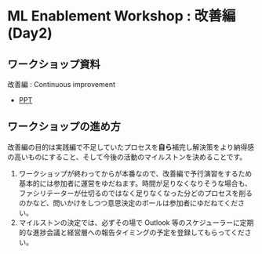 # ML Enablement Workshop : 改善編 (Day2)

## ワークショップ資料

改善編 : Continuous improvement
* [PPT](/docs/presentations/v2/ml-enablement-v2-02-improve.pptx)

## ワークショップの進め方

改善編の目的は実践編で不足していたプロセスを**自ら**補完し解決策をより納得感の高いものにすること、そして今後の活動のマイルストンを決めることです。

1. ワークショップが終わってからが本番なので、改善編で予行演習をするため基本的には参加者に運営をゆだねます。時間が足りなくなりそうな場合も、ファシリテーターが仕切るのではなく足りなくなった分どのプロセスを削るのかなど、問いかけをしつつ意思決定のボールは参加者にゆだねてください。
2. マイルストンの決定では、必ずその場で Outlook 等のスケジューラーに定期的な進捗会議と経営層への報告タイミングの予定を登録してもらってください。

